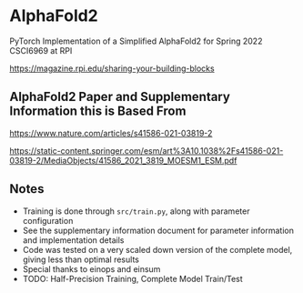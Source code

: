 # AlphaFold2
PyTorch Implementation of a Simplified AlphaFold2 for Spring 2022 CSCI6969 at RPI

https://magazine.rpi.edu/sharing-your-building-blocks

## AlphaFold2 Paper and Supplementary Information this is Based From
https://www.nature.com/articles/s41586-021-03819-2

https://static-content.springer.com/esm/art%3A10.1038%2Fs41586-021-03819-2/MediaObjects/41586_2021_3819_MOESM1_ESM.pdf

## Notes
- Training is done through `src/train.py`, along with parameter configuration
- See the supplementary information document for parameter information and implementation details
- Code was tested on a very scaled down version of the complete model, giving less than optimal results
- Special thanks to einops and einsum
- TODO: Half-Precision Training, Complete Model Train/Test
